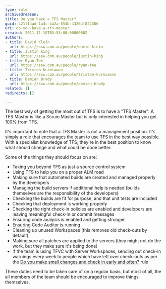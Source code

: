 ```yaml
---
type: rule
archivedreason: 
title: Do you have a TFS Master?
guid: 421f14ad-1a4c-4a2a-854b-43264f822386
uri: do-you-have-a-tfs-master
created: 2011-11-18T03:53:00.0000000Z
authors:
- title: David Klein
  url: https://ssw.com.au/people/david-klein
- title: Justin King
  url: https://ssw.com.au/people/justin-king
- title: Ryan Tee
  url: https://ssw.com.au/people/ryan-tee
- title: Tristan Kurniawan
  url: https://ssw.com.au/people/tristan-kurniawan
- title: Damian Brady
  url: https://ssw.com.au/people/damian-brady
related: []
redirects: []

---
```



<p>​The best way of getting the most out of TFS is to have a &quot;TFS Master&quot;. A TFS Master is like a Scrum Master but is only interested in helping you get 100% from TFS.</p><p>It's important to note that a TFS Master is not a management position. It's simply a role that encourages the team to use TFS in the best way possible. With a specialist knowledge of TFS, they're in the best position to know what should change and what could be done better.</p><p>Some of the things they should focus on are&#58;</p><ul><li>​Taking you beyond TFS as just a source control system</li><li>Using TFS to help you on a proper ALM road</li><li>Making sure that automated builds are created and managed properly by the developers</li><li>Managing the build servers if additional help is needed (builds themselves are the responsibility of the developers)</li><li>Checking the builds are fit for purpose, and that unit tests are included</li><li>Checking that deployment is working properly</li><li>Checking the right check-in policies are enabled and developers are leaving meaningful check-in or commit messages</li><li>Ensuring code analysis is enabled and getting stronger</li><li>Ensuring Code Auditor is running</li><li>Cleaning up unused Workspaces (this removes old check-outs by default)</li><li>Making sure all patches are applied to the servers (they might not do the work, but they make sure it's being done)</li><li>If the team is using TFVC with Server Workspaces, sending out check-in warnings every week to people which have left over check-outs as per the <a href="http&#58;//www.ssw.com.au/ssw/Standards/Rules/RulesToBetterSourceControlwithTFS.aspx#CheckinRegularly" title="Do you make small changes and check in early and often">Do you make small changes and check in early and often?</a> rule</li></ul><p>These duties need to be taken care of on a regular basis, but most of all, the all members of the team should be encouraged to improve things themselves.</p>
<br><excerpt class='endintro'></excerpt><br>



